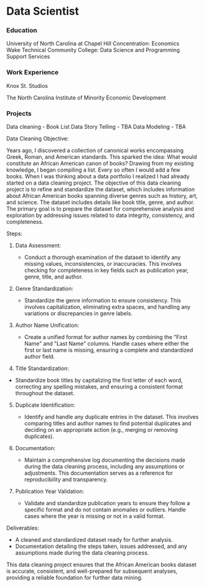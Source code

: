 # Data Scientist

### Education
University of North Carolina at Chapel Hill Concentration: Economics  
Wake Technical Community College: Data Science and Programming Support Services     

### Work Experience
Knox St. Studios

The North Carolina Institute of Minority Economic Development

### Projects
Data cleaning - Book List
Data Story Telling - TBA
Data Modeling - TBA

Data Cleaning
Objective:

Years ago, I discovered a collection of canonical works encompassing Greek, Roman, and American standards. This sparked the idea: What would constitute an African American canon of books? Drawing from my existing knowledge, I began compiling a list. Every so often I would add a few books. When I was thinking about a data portfolio I realized I had already started on  a data cleaning project.  The objective of this data cleaning project is to refine and standardize the dataset, which includes information about African American books spanning diverse genres such as history, art, and science. The dataset includes details like book title, genre, and author. The primary goal is to prepare the dataset for comprehensive analysis and exploration by addressing issues related to data integrity, consistency, and completeness.

Steps:

1. Data Assessment:
   - Conduct a thorough examination of the dataset to identify any missing values, inconsistencies, or inaccuracies. This involves checking for completeness in key fields such as publication year, genre, title, and author.

2. Genre Standardization:
   - Standardize the genre information to ensure consistency. This involves capitalization, eliminating extra spaces, and handling any variations or discrepancies in genre labels.

3. Author Name Unification:
   - Create a unified format for author names by combining the "First Name" and "Last Name" columns. Handle cases where either the first or last name is missing, ensuring a complete and standardized author field.

4.  Title Standardization:
   - Standardize book titles by capitalizing the first letter of each word, correcting any spelling mistakes, and ensuring a consistent format throughout the dataset.

5. Duplicate Identification:
   - Identify and handle any duplicate entries in the dataset. This involves comparing titles and author names to find potential duplicates and deciding on an appropriate action (e.g., merging or removing duplicates).

6. Documentation:
   - Maintain a comprehensive log documenting the decisions made during the data cleaning process, including any assumptions or adjustments. This documentation serves as a reference for reproducibility and transparency.

7. Publication Year Validation:
   - Validate and standardize publication years to ensure they follow a specific format and do not contain anomalies or outliers. Handle cases where the year is missing or not in a valid format.

Deliverables:
- A cleaned and standardized dataset ready for further analysis.
- Documentation detailing the steps taken, issues addressed, and any assumptions made during the data cleaning process.

This data cleaning project ensures that the African American books dataset is accurate, consistent, and well-prepared for subsequent analyses, providing a reliable foundation for further data mining.
